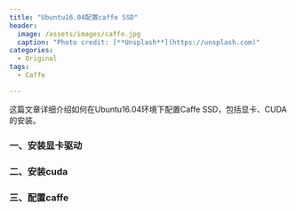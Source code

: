 ```yaml
---
title: "Ubuntu16.04配置caffe SSD"
header:
  image: /assets/images/caffe.jpg
  caption: "Photo credit: [**Unsplash**](https://unsplash.com)"
categories:
  - Original
tags:
  - Caffe

---
```


这篇文章详细介绍如何在Ubuntu16.04环境下配置Caffe SSD，包括显卡、CUDA的安装。

### 一、安装显卡驱动
### 二、安装cuda
### 三、配置caffe

